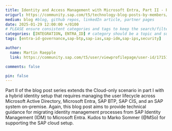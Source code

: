 ```yaml
---
title: Identity and Access Management with Microsoft Entra, Part II - Provisioning to BTP and S/4HANA
origurl: https://community.sap.com/t5/technology-blog-posts-by-members/identity-and-access-management-with-microsoft-entra-part-ii-provisioning-to/ba-p/13990927
medium: blog #blog, github repos, linkedIn article, partner pages
date: 2025-01-29 12:00:00 +/0100
# PLEASE ensure consistent categories and tags to keep the search/filtering meaningful!
categories: [INTEGRATION, ENTRA_ID] # category should be a topic and sub-category primary product
tags: [entra-id-governance,sap-btp,sap-ias,sap-idm,sap-ips,security]     # TAG names should always be lowercase

author:
  name: Martin Raepple
  link: https://community.sap.com/t5/user/viewprofilepage/user-id/171519

comments: false

pin: false
---
```

Part II of the blog post series extends the Cloud-only scenario in part I with a hybrid identity setup that requires managing the user lifecycle across Microsoft Active Directory, Microsoft Entra, SAP BTP, SAP CIS, and an SAP system on-premise. Again, this blog post aims to provide technical guidance for migrating identity management processes from SAP Identity Management (IDM) to Microsoft Entra. Kudos to Marko Sommer (@MSo) for supporting the SAP cloud setup.  
